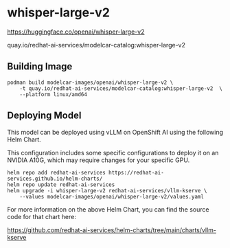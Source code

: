 # whisper-large-v2

https://huggingface.co/openai/whisper-large-v2

quay.io/redhat-ai-services/modelcar-catalog:whisper-large-v2

## Building Image

```
podman build modelcar-images/openai/whisper-large-v2 \
    -t quay.io/redhat-ai-services/modelcar-catalog:whisper-large-v2  \
    --platform linux/amd64
```

## Deploying Model

This model can be deployed using vLLM on OpenShift AI using the following Helm Chart.

This configuration includes some specific configurations to deploy it on an NVIDIA A10G, which may require changes for your specific GPU.

```
helm repo add redhat-ai-services https://redhat-ai-services.github.io/helm-charts/
helm repo update redhat-ai-services
helm upgrade -i whisper-large-v2 redhat-ai-services/vllm-kserve \
    --values modelcar-images/openai/whisper-large-v2/values.yaml
```

For more information on the above Helm Chart, you can find the source code for that chart here:

https://github.com/redhat-ai-services/helm-charts/tree/main/charts/vllm-kserve
